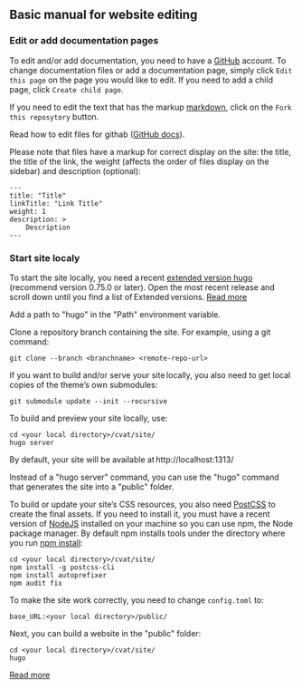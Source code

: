 ## Basic manual for website editing

### Edit or add documentation pages

To edit and/or add documentation, you need to have a [GitHub](https://github.com/login) account.
To change documentation files or add a documentation page,
simply click `Edit this page` on the page you would like to edit.
If you need to add a child page, click `Create child page`.

If you need to edit the text that has the markup [markdown](https://github.com/adam-p/markdown-here/wiki/Markdown-Cheatsheet),
 click on the `Fork this reposytory` button.

Read how to edit files for githab ([GitHub docs](https://docs.github.com/en/github/managing-files-in-a-repository/editing-files-in-another-users-repository)).

Please note that files have a markup for correct display on the site: the title, the title of the link,
 the weight (affects the order of files display on the sidebar) and description (optional):

    ---
    title: "Title"
    linkTitle: "Link Title"
    weight: 1
    description: >
        Description
    ---

### Start site localy

To start the site locally, you need a recent [extended version hugo](https://github.com/gohugoio/hugo/releases) (recommend version 0.75.0 or later).
Open the most recent release and scroll down until you find a list of Extended versions. [Read more](https://gohugo.io/getting-started/installing/#quick-install)

Add a path to "hugo" in the "Path" environment variable.

Clone a repository branch containing the site. For example, using a git command:

    git clone --branch <branchname> <remote-repo-url>

If you want to build and/or serve your site locally, you also need to get local copies of the theme’s own submodules:

    git submodule update --init --recursive

To build and preview your site locally, use:

    cd <your local directory>/cvat/site/
    hugo server

By default, your site will be available at http://localhost:1313/

Instead of a "hugo server" command, you can use the "hugo" command that generates the site into a "public" folder.

To build or update your site’s CSS resources, you also need [PostCSS](https://postcss.org/) to create the final assets.
If you need to install it, you must have a recent version of [NodeJS](https://nodejs.org/en/) installed on your machine
 so you can use npm, the Node package manager.
By default npm installs tools under the directory where you run [npm install](https://docs.npmjs.com/cli/v6/commands/npm-install#description):

    cd <your local directory>/cvat/site/
    npm install -g postcss-cli
    npm install autoprefixer
    npm audit fix

To make the site work correctly, you need to change `config.toml` to:

    base_URL:<your local directory>/public/

Next, you can build a website in the "public" folder:

    cd <your local directory>/cvat/site/
    hugo

[Read more](https://www.docsy.dev/docs/getting-started/)
